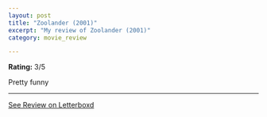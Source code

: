 ```yaml
---
layout: post
title: "Zoolander (2001)"
excerpt: "My review of Zoolander (2001)"
category: movie_review

---
```


**Rating:** 3/5

Pretty funny

<hr>

[See Review on Letterboxd](https://boxd.it/7kZSgv)
